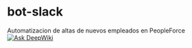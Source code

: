 ﻿# bot-slack

Automatizacion de altas de nuevos empleados en PeopleForce
[![Ask DeepWiki](https://deepwiki.com/badge.svg)](https://deepwiki.com/juliana3/bot-slack)
